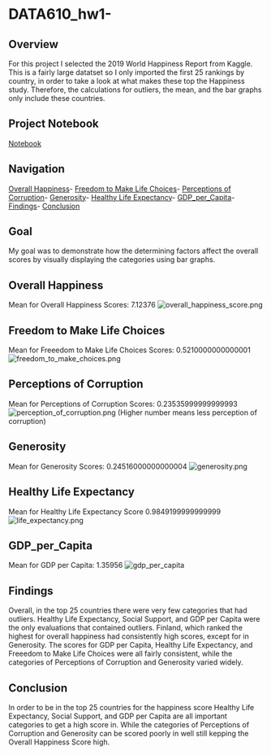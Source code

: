 # DATA610_hw1-

## Overview  
For this project I selected the 2019 World Happiness Report from Kaggle. This is a fairly large datatset so I only imported the first 25 rankings by country, in order to take a look at what makes these top the Happiness study. Therefore, the calculations for outliers, the mean, and the bar graphs only include these countries. 

## Project Notebook
[Notebook](https://github.com/Oliviad27/DATA610_hw1-/blob/master/DATA601_hw1.ipynb)

## Navigation
[Overall Happiness](https://github.com/Oliviad27/DATA610_hw1-#overall-happiness)-
[Freedom to Make Life Choices](https://github.com/Oliviad27/DATA610_hw1-#freedom-to-make-life-choices)-
[Perceptions of Corruption](https://github.com/Oliviad27/DATA610_hw1-#perceptions-of-corruption)-
[Generosity](https://github.com/Oliviad27/DATA610_hw1-#generosity)-
[Healthy Life Expectancy](https://github.com/Oliviad27/DATA610_hw1-#healthy-life-expectancy)-
[GDP_per_Capita](https://github.com/Oliviad27/DATA610_hw1-#gdp_per_capita)-
[Findings](https://github.com/Oliviad27/DATA610_hw1-#findings)-
[Conclusion](https://github.com/Oliviad27/DATA610_hw1-#conclusion)

## Goal
My goal was to demonstrate how the determining factors affect the overall scores by visually displaying the categories using bar graphs. 

## Overall Happiness
Mean for Overall Happiness Scores: 7.12376
![overall_happiness_score.png](https://github.com/Oliviad27/DATA610_hw1-/blob/master/overall_happiness_score.png)

## Freedom to Make Life Choices
Mean for Freeedom to Make Life Choices Scores: 0.5210000000000001
![freedom_to_make_choices.png](https://github.com/Oliviad27/DATA610_hw1-/blob/master/freedom_to_make_choices.png)

## Perceptions of Corruption
Mean for Perceptions of Corruption Scores: 0.23535999999999993
![perception_of_corruption.png](https://github.com/Oliviad27/DATA610_hw1-/blob/master/perception_of_corruption.png)
(Higher number means less perception of corruption)

## Generosity
Mean for Generosity Scores: 0.24516000000000004
![generosity.png](https://github.com/Oliviad27/DATA610_hw1-/blob/master/generosity_score.png)

## Healthy Life Expectancy
Mean for Healthy Life Expectancy Score 0.9849199999999999
![life_expectancy.png](https://github.com/Oliviad27/DATA610_hw1-/blob/master/life_expectancy.png)

## GDP_per_Capita
Mean for GDP per Capita: 1.35956
![gdp_per_capita](https://github.com/Oliviad27/DATA610_hw1-/blob/master/gdp_per_capita.png)

## Findings
Overall, in the top 25 countries there were very few categories that had outliers. Healthy Life Expectancy, Social Support, and GDP per Capita were the only evaluations that contained outliers. Finland, which ranked the highest for overall happiness had consistently high scores, except for in Generosity. The scores for GDP per Capita, Healthy Life Expectancy, and Freeedom to Make Life Choices were all fairly consistent, while the categories of Perceptions of Corruption and Generosity varied widely. 

## Conclusion
In order to be in the top 25 countries for the happiness score Healthy Life Expectancy, Social Support, and GDP per Capita are all important categories to get a high score in. While the categories of Perceptions of Corruption and Generosity can be scored poorly in well still kepping the Overall Happiness Score high.
